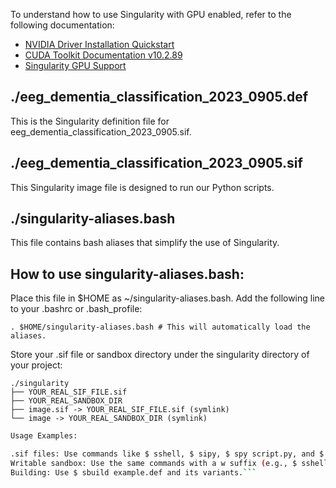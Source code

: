 To understand how to use Singularity with GPU enabled, refer to the following documentation:

- [NVIDIA Driver Installation Quickstart](https://docs.nvidia.com/datacenter/tesla/pdf/NVIDIA_Driver_Installation_Quickstart.pdf)
- [CUDA Toolkit Documentation v10.2.89](https://docs.nvidia.com/cuda/archive/10.2/)
- [Singularity GPU Support](https://sylabs.io/guides/3.6/user-guide/gpu.html)

## ./eeg_dementia_classification_2023_0905.def
This is the Singularity definition file for eeg_dementia_classification_2023_0905.sif.

## ./eeg_dementia_classification_2023_0905.sif
This Singularity image file is designed to run our Python scripts.

## ./singularity-aliases.bash
This file contains bash aliases that simplify the use of Singularity.

## How to use singularity-aliases.bash:
Place this file in $HOME as ~/singularity-aliases.bash.
Add the following line to your .bashrc or .bash_profile:
```
. $HOME/singularity-aliases.bash # This will automatically load the aliases.

```
Store your .sif file or sandbox directory under the singularity directory of your project:
```
./singularity
├── YOUR_REAL_SIF_FILE.sif
├── YOUR_REAL_SANDBOX_DIR
├── image.sif -> YOUR_REAL_SIF_FILE.sif (symlink)
└── image -> YOUR_REAL_SANDBOX_DIR (symlink)
```

``` bash
Usage Examples:

.sif files: Use commands like $ sshell, $ sipy, $ spy script.py, and $ sjpy.
Writable sandbox: Use the same commands with a w suffix (e.g., $ sshellw).
Building: Use $ sbuild example.def and its variants.```
```
